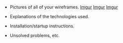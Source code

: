 * Pictures of all of your wireframes.
[Imgur](http://i.imgur.com/y40Kmin.jpg)
[Imgur](http://i.imgur.com/iCUb4KK.jpg)
[Imgur](http://i.imgur.com/nL1hufT.jpg)
* Explanations of the technologies used.

* Installation/startup instructions.

* Unsolved problems, etc.
